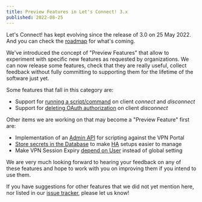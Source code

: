 ```yaml
---
title: Preview Features in Let's Connect! 3.x
published: 2022-08-25
---
```


Let's Connect! has kept evolving since the release of 3.0 on 25 May 2022. And 
you can check the 
[roadmap](https://github.com/eduvpn/documentation/blob/v3/ROADMAP.md) for 
what's coming.

We've introduced the concept of "Preview Features" that allow to experiment 
with specific new features as requested by organizations. We can now release 
some features, check that they are really useful, collect feedback without 
fully committing to supporting them for the lifetime of the software just yet.

Some features that fall in this category are:

* Support for [running a script/command](https://github.com/eduvpn/documentation/blob/v3/SCRIPT_CONNECTION_HOOK.md) on client _connect_ and _disconnect_
* Support for [deleting OAuth authorization](https://github.com/eduvpn/documentation/blob/v3/PORTAL_CONFIG.md#remove-authorization-on-disconnect) on client _disconnect_

Other items we are working on that may become a "Preview Feature" first are:

* Implementation of an [Admin API](https://github.com/eduvpn/documentation/blob/v3/ADMIN_API.md) for scripting against the VPN Portal
* [Store secrets in the Database](https://todo.sr.ht/~eduvpn/server/86) to make [HA](https://github.com/eduvpn/documentation/blob/v3/HA.md) setups easier to manage
* Make VPN Session Expiry [depend on User](https://todo.sr.ht/~eduvpn/server/88) instead of global setting

We are very much looking forward to hearing your feedback on any of these
features and hope to work with you on improving them if you intend to use them.

If you have suggestions for other features that we did not yet mention here,
nor listed in our [issue tracker](https://todo.sr.ht/~eduvpn/server), please
let us know!